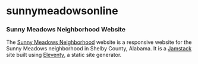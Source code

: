 # sunnymeadowsonline
### Sunny Meadows Neighborhood Website

The [Sunny Meadows Neighborhood](https://sunnymeadowsonline.com) website is a responsive website for the Sunny Meadows neighborhood in Shelby County, Alabama. It is a [Jamstack](https://jamstack.org) site built using [Eleventy](https://www.11ty.dev), a static site generator.
